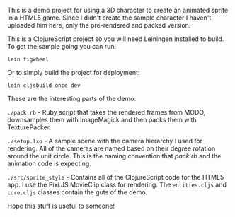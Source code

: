 This is a demo project for using a 3D character to create an animated
sprite in a HTML5 game. Since I didn't create the sample character I
haven't uploaded him here, only the pre-rendered and packed version.

This is a ClojureScript project so you will need Leiningen installed
to build. To get the sample going you can run:

```lein figwheel```

Or to simply build the project for deployment:

```lein cljsbuild once dev```

These are the interesting parts of the demo:

```./pack.rb``` - Ruby script that takes the rendered frames from MODO,
downsamples them with ImageMagick and then packs them with
TexturePacker.

```./setup.lxo``` - A sample scene with the camera hierarchy I used for
rendering. All of the cameras are named based on their degree rotation
around the unit circle. This is the naming convention that *pack.rb*
and the animation code is expecting.

```./src/sprite_style``` - Contains all of the ClojureScript code for the
HTML5 app. I use the Pixi.JS MovieClip class for rendering. The
```entities.cljs``` and ```core.cljs``` classes contain the guts of
the demo.

Hope this stuff is useful to someone!
